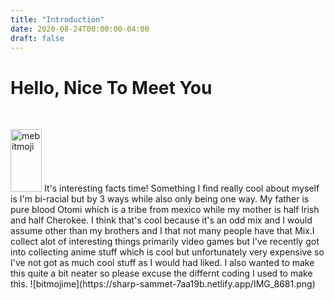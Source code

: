 ```yaml
---
title: "Introduction"
date: 2020-08-24T00:00:00-04:00
draft: false
---
```

<h1> Hello, Nice To Meet You </h1>
<br>
<p>
<img src="https://sharp-sammet-7aa19b.netlify.app/IMG_8681.png" alt="mebitmoji" style="width:50px;height:100px; align="left">
It's interesting facts time! Something I find really cool about myself is I'm bi-racial but by 3 ways while also only being one way. My father is pure blood Otomi which is a tribe from mexico while my mother is half Irish and half Cherokee. I think that's cool because it's an odd mix and I would assume other than my brothers and I that not many people have that Mix.I collect alot of interesting things primarily video games but I've recently got into collecting anime stuff which is cool but unfortunately very expensive so I've not got as much cool stuff as I would had liked. I also wanted to make this quite a bit neater so please excuse the differnt coding I used to make this.
![bitmojime](https://sharp-sammet-7aa19b.netlify.app/IMG_8681.png)
                                                                                                                            </p>

